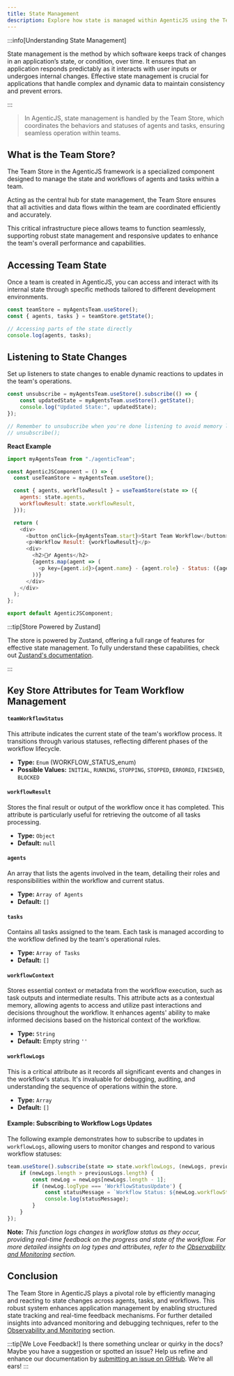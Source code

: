 ```yaml
---
title: State Management
description: Explore how state is managed within AgenticJS using the Team Store, including detailed insights on team operations and workflows.
---
```


:::info[Understanding State Management]

State management is the method by which software keeps track of changes in an application’s state, or condition, over time. It ensures that an application responds predictably as it interacts with user inputs or undergoes internal changes. Effective state management is crucial for applications that handle complex and dynamic data to maintain consistency and prevent errors.

:::

> In AgenticJS, state management is handled by the Team Store, which coordinates the behaviors and statuses of agents and tasks, ensuring seamless operation within teams.


## What is the Team Store?
The Team Store in the AgenticJS framework is a specialized component designed to manage the state and workflows of agents and tasks within a team. 

Acting as the central hub for state management, the Team Store ensures that all activities and data flows within the team are coordinated efficiently and accurately. 

This critical infrastructure piece allows teams to function seamlessly, supporting robust state management and responsive updates to enhance the team's overall performance and capabilities.

## Accessing Team State

Once a team is created in AgenticJS, you can access and interact with its internal state through specific methods tailored to different development environments.


```js
const teamStore = myAgentsTeam.useStore();
const { agents, tasks } = teamStore.getState(); 

// Accessing parts of the state directly
console.log(agents, tasks);

```

## Listening to State Changes

Set up listeners to state changes to enable dynamic reactions to updates in the team's operations.

```js
const unsubscribe = myAgentsTeam.useStore().subscribe(() => {
    const updatedState = myAgentsTeam.useStore().getState();
    console.log("Updated State:", updatedState);
});

// Remember to unsubscribe when you're done listening to avoid memory leaks
// unsubscribe();

```

**React Example**

```js
import myAgentsTeam from "./agenticTeam";

const AgenticJSComponent = () => {
  const useTeamStore = myAgentsTeam.useStore();

  const { agents, workflowResult } = useTeamStore(state => ({
    agents: state.agents,
    workflowResult: state.workflowResult,
  }));

  return (
    <div>
      <button onClick={myAgentsTeam.start}>Start Team Workflow</button>
      <p>Workflow Result: {workflowResult}</p>
      <div>
        <h2>🕵️‍♂️ Agents</h2>
        {agents.map(agent => (
          <p key={agent.id}>{agent.name} - {agent.role} - Status: ({agent.status})</p>
        ))}
      </div>
    </div>
  );
};

export default AgenticJSComponent;
```

:::tip[Store Powered by Zustand]

The store is powered by Zustand, offering a full range of features for effective state management. To fully understand these capabilities, check out [Zustand's documentation](https://github.com/pmndrs/zustand).

:::


## Key Store Attributes for Team Workflow Management

#### `teamWorkflowStatus`
This attribute indicates the current state of the team's workflow process. It transitions through various statuses, reflecting different phases of the workflow lifecycle.

- **Type:** `Enum` (WORKFLOW_STATUS_enum)
- **Possible Values:** `INITIAL`, `RUNNING`, `STOPPING`, `STOPPED`, `ERRORED`, `FINISHED`, `BLOCKED`

#### `workflowResult`
Stores the final result or output of the workflow once it has completed. This attribute is particularly useful for retrieving the outcome of all tasks processing.

- **Type:** `Object`
- **Default:** `null`

#### `agents`
An array that lists the agents involved in the team, detailing their roles and responsibilities within the workflow and current status.

- **Type:** `Array of Agents`
- **Default:** `[]`

#### `tasks`
Contains all tasks assigned to the team. Each task is managed according to the workflow defined by the team's operational rules.

- **Type:** `Array of Tasks`
- **Default:** `[]`

#### `workflowContext`
Stores essential context or metadata from the workflow execution, such as task outputs and intermediate results. This attribute acts as a contextual memory, allowing agents to access and utilize past interactions and decisions throughout the workflow. It enhances agents' ability to make informed decisions based on the historical context of the workflow.

- **Type:** `String`
- **Default:** Empty string `''`

#### `workflowLogs`
This is a critical attribute as it records all significant events and changes in the workflow's status. It's invaluable for debugging, auditing, and understanding the sequence of operations within the store.

- **Type:** `Array`
- **Default:** `[]`

#### Example: Subscribing to Workflow Logs Updates
The following example demonstrates how to subscribe to updates in `workflowLogs`, allowing users to monitor changes and respond to various workflow statuses:

```javascript
team.useStore().subscribe(state => state.workflowLogs, (newLogs, previousLogs) => {
    if (newLogs.length > previousLogs.length) {
        const newLog = newLogs[newLogs.length - 1];
        if (newLog.logType === 'WorkflowStatusUpdate') {
            const statusMessage = `Workflow Status: ${newLog.workflowStatus} - ${newLog.logDescription}`;
            console.log(statusMessage);
        }
    }
});
```

**Note:** *This function logs changes in workflow status as they occur, providing real-time feedback on the progress and state of the workflow. For more detailed insights on log types and attributes, refer to the [Observability and Monitoring](./06-Observability%20and%20Monitoring.md) section.*

## Conclusion
The Team Store in AgenticJS plays a pivotal role by efficiently managing and reacting to state changes across agents, tasks, and workflows. This robust system enhances application management by enabling structured state tracking and real-time feedback mechanisms. For further detailed insights into advanced monitoring and debugging techniques, refer to the [Observability and Monitoring](./06-Observability%20and%20Monitoring.md) section.

:::tip[We Love Feedback!]
Is there something unclear or quirky in the docs? Maybe you have a suggestion or spotted an issue? Help us refine and enhance our documentation by [submitting an issue on GitHub](https://github.com/AI-Champions/AgenticJS/issues). We’re all ears!
:::